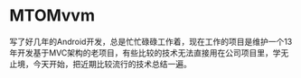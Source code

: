 # MTOMvvm
写了好几年的Android开发，总是忙忙碌碌工作着，现在工作的项目是维护一个13年开发基于MVC架构的老项目，有些比较的技术无法直接用在公司项目里，学无止境，今天开始，把近期比较流行的技术总结一遍。
